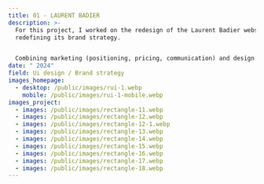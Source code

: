 ```yaml
---
title: 01 - LAURENT BADIER
description: >-
  For this project, I worked on the redesign of the Laurent Badier website while
  redefining its brand strategy. 


  Combining marketing (positioning, pricing, communication) and design (UX research, wireframing, prototyping), we aimed to align the brand’s identity with its values while enhancing the user experience.
date: " 2024"
field: Ui design / Brand strategy
images_homepage:
  - desktop: /public/images/rui-1.webp
    mobile: /public/images/rui-1-mobile.webp
images_project:
  - images: /public/images/rectangle-11.webp
  - images: /public/images/rectangle-12.webp
  - images: /public/images/rectangle-12-1.webp
  - images: /public/images/rectangle-13.webp
  - images: /public/images/rectangle-14.webp
  - images: /public/images/rectangle-15.webp
  - images: /public/images/rectangle-16.webp
  - images: /public/images/rectangle-17.webp
  - images: /public/images/rectangle-18.webp
---
```

